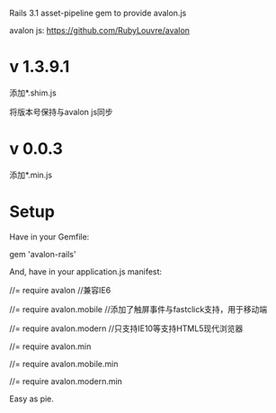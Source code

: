 Rails 3.1 asset-pipeline gem to provide avalon.js

avalon js: https://github.com/RubyLouvre/avalon

# v 1.3.9.1

添加*.shim.js

将版本号保持与avalon js同步

# v 0.0.3

添加*.min.js

# Setup

Have in your Gemfile:

gem 'avalon-rails'

And, have in your application.js manifest:

//= require avalon //兼容IE6

//= require avalon.mobile //添加了触屏事件与fastclick支持，用于移动端

//= require avalon.modern //只支持IE10等支持HTML5现代浏览器

//= require avalon.min

//= require avalon.mobile.min

//= require avalon.modern.min

Easy as pie.
